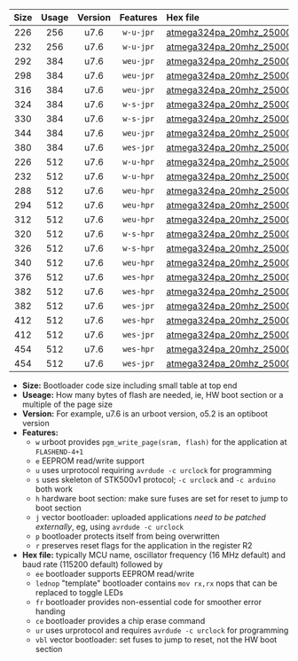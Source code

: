 |Size|Usage|Version|Features|Hex file|
|:-:|:-:|:-:|:-:|:--|
|226|256|u7.6|`w-u-jpr`|[atmega324pa_20mhz_250000bps_ur_vbl.hex](https://raw.githubusercontent.com/stefanrueger/urboot/main/atmega324pa_20mhz_250000bps_ur_vbl.hex)|
|232|256|u7.6|`w-u-jpr`|[atmega324pa_20mhz_250000bps_lednop_ur_vbl.hex](https://raw.githubusercontent.com/stefanrueger/urboot/main/atmega324pa_20mhz_250000bps_lednop_ur_vbl.hex)|
|292|384|u7.6|`weu-jpr`|[atmega324pa_20mhz_250000bps_ee_ur_vbl.hex](https://raw.githubusercontent.com/stefanrueger/urboot/main/atmega324pa_20mhz_250000bps_ee_ur_vbl.hex)|
|298|384|u7.6|`weu-jpr`|[atmega324pa_20mhz_250000bps_ee_lednop_ur_vbl.hex](https://raw.githubusercontent.com/stefanrueger/urboot/main/atmega324pa_20mhz_250000bps_ee_lednop_ur_vbl.hex)|
|316|384|u7.6|`weu-jpr`|[atmega324pa_20mhz_250000bps_ee_lednop_fr_ur_vbl.hex](https://raw.githubusercontent.com/stefanrueger/urboot/main/atmega324pa_20mhz_250000bps_ee_lednop_fr_ur_vbl.hex)|
|324|384|u7.6|`w-s-jpr`|[atmega324pa_20mhz_250000bps_vbl.hex](https://raw.githubusercontent.com/stefanrueger/urboot/main/atmega324pa_20mhz_250000bps_vbl.hex)|
|330|384|u7.6|`w-s-jpr`|[atmega324pa_20mhz_250000bps_lednop_vbl.hex](https://raw.githubusercontent.com/stefanrueger/urboot/main/atmega324pa_20mhz_250000bps_lednop_vbl.hex)|
|344|384|u7.6|`weu-jpr`|[atmega324pa_20mhz_250000bps_ee_lednop_fr_ce_ur_vbl.hex](https://raw.githubusercontent.com/stefanrueger/urboot/main/atmega324pa_20mhz_250000bps_ee_lednop_fr_ce_ur_vbl.hex)|
|380|384|u7.6|`wes-jpr`|[atmega324pa_20mhz_250000bps_ee_vbl.hex](https://raw.githubusercontent.com/stefanrueger/urboot/main/atmega324pa_20mhz_250000bps_ee_vbl.hex)|
|226|512|u7.6|`w-u-hpr`|[atmega324pa_20mhz_250000bps_ur.hex](https://raw.githubusercontent.com/stefanrueger/urboot/main/atmega324pa_20mhz_250000bps_ur.hex)|
|232|512|u7.6|`w-u-hpr`|[atmega324pa_20mhz_250000bps_lednop_ur.hex](https://raw.githubusercontent.com/stefanrueger/urboot/main/atmega324pa_20mhz_250000bps_lednop_ur.hex)|
|288|512|u7.6|`weu-hpr`|[atmega324pa_20mhz_250000bps_ee_ur.hex](https://raw.githubusercontent.com/stefanrueger/urboot/main/atmega324pa_20mhz_250000bps_ee_ur.hex)|
|294|512|u7.6|`weu-hpr`|[atmega324pa_20mhz_250000bps_ee_lednop_ur.hex](https://raw.githubusercontent.com/stefanrueger/urboot/main/atmega324pa_20mhz_250000bps_ee_lednop_ur.hex)|
|312|512|u7.6|`weu-hpr`|[atmega324pa_20mhz_250000bps_ee_lednop_fr_ur.hex](https://raw.githubusercontent.com/stefanrueger/urboot/main/atmega324pa_20mhz_250000bps_ee_lednop_fr_ur.hex)|
|320|512|u7.6|`w-s-hpr`|[atmega324pa_20mhz_250000bps.hex](https://raw.githubusercontent.com/stefanrueger/urboot/main/atmega324pa_20mhz_250000bps.hex)|
|326|512|u7.6|`w-s-hpr`|[atmega324pa_20mhz_250000bps_lednop.hex](https://raw.githubusercontent.com/stefanrueger/urboot/main/atmega324pa_20mhz_250000bps_lednop.hex)|
|340|512|u7.6|`weu-hpr`|[atmega324pa_20mhz_250000bps_ee_lednop_fr_ce_ur.hex](https://raw.githubusercontent.com/stefanrueger/urboot/main/atmega324pa_20mhz_250000bps_ee_lednop_fr_ce_ur.hex)|
|376|512|u7.6|`wes-hpr`|[atmega324pa_20mhz_250000bps_ee.hex](https://raw.githubusercontent.com/stefanrueger/urboot/main/atmega324pa_20mhz_250000bps_ee.hex)|
|382|512|u7.6|`wes-hpr`|[atmega324pa_20mhz_250000bps_ee_lednop.hex](https://raw.githubusercontent.com/stefanrueger/urboot/main/atmega324pa_20mhz_250000bps_ee_lednop.hex)|
|382|512|u7.6|`wes-jpr`|[atmega324pa_20mhz_250000bps_ee_lednop_vbl.hex](https://raw.githubusercontent.com/stefanrueger/urboot/main/atmega324pa_20mhz_250000bps_ee_lednop_vbl.hex)|
|412|512|u7.6|`wes-hpr`|[atmega324pa_20mhz_250000bps_ee_lednop_fr.hex](https://raw.githubusercontent.com/stefanrueger/urboot/main/atmega324pa_20mhz_250000bps_ee_lednop_fr.hex)|
|412|512|u7.6|`wes-jpr`|[atmega324pa_20mhz_250000bps_ee_lednop_fr_vbl.hex](https://raw.githubusercontent.com/stefanrueger/urboot/main/atmega324pa_20mhz_250000bps_ee_lednop_fr_vbl.hex)|
|454|512|u7.6|`wes-hpr`|[atmega324pa_20mhz_250000bps_ee_lednop_fr_ce.hex](https://raw.githubusercontent.com/stefanrueger/urboot/main/atmega324pa_20mhz_250000bps_ee_lednop_fr_ce.hex)|
|454|512|u7.6|`wes-jpr`|[atmega324pa_20mhz_250000bps_ee_lednop_fr_ce_vbl.hex](https://raw.githubusercontent.com/stefanrueger/urboot/main/atmega324pa_20mhz_250000bps_ee_lednop_fr_ce_vbl.hex)|

- **Size:** Bootloader code size including small table at top end
- **Useage:** How many bytes of flash are needed, ie, HW boot section or a multiple of the page size
- **Version:** For example, u7.6 is an urboot version, o5.2 is an optiboot version
- **Features:**
  + `w` urboot provides `pgm_write_page(sram, flash)` for the application at `FLASHEND-4+1`
  + `e` EEPROM read/write support
  + `u` uses urprotocol requiring `avrdude -c urclock` for programming
  + `s` uses skeleton of STK500v1 protocol; `-c urclock` and `-c arduino` both work
  + `h` hardware boot section: make sure fuses are set for reset to jump to boot section
  + `j` vector bootloader: uploaded applications *need to be patched externally*, eg, using `avrdude -c urclock`
  + `p` bootloader protects itself from being overwritten
  + `r` preserves reset flags for the application in the register R2
- **Hex file:** typically MCU name, oscillator frequency (16 MHz default) and baud rate (115200 default) followed by
  + `ee` bootloader supports EEPROM read/write
  + `lednop` "template" bootloader contains `mov rx,rx` nops that can be replaced to toggle LEDs
  + `fr` bootloader provides non-essential code for smoother error handing
  + `ce` bootloader provides a chip erase command
  + `ur` uses urprotocol and requires `avrdude -c urclock` for programming
  + `vbl` vector bootloader: set fuses to jump to reset, not the HW boot section
